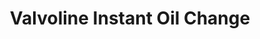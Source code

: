 ---
title: "Valvoline Instant Oil Change"
url: /fairfield/valvoline-instant-oil-change/
shop: car repair
---